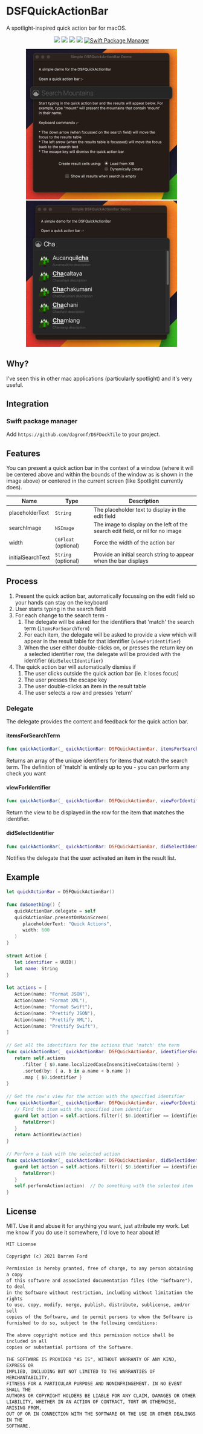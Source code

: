 # DSFQuickActionBar

A spotlight-inspired quick action bar for macOS.

<p align="center">
    <img src="https://img.shields.io/github/v/tag/dagronf/DSFQuickActionBar" />
    <img src="https://img.shields.io/badge/macOS-10.13+-red" />
    <img src="https://img.shields.io/badge/Swift-5.1-orange.svg" />
    <img src="https://img.shields.io/badge/License-MIT-lightgrey" />
    <a href="https://swift.org/package-manager">
        <img src="https://img.shields.io/badge/spm-compatible-brightgreen.svg?style=flat" alt="Swift Package Manager" /></a>
</p>

<p align="center">
   <a href="https://github.com/dagronf/dagronf.github.io/blob/master/art/projects/DSFQuickActionBar/qab_search.png?raw=true">
      <img src="https://github.com/dagronf/dagronf.github.io/blob/master/art/projects/DSFQuickActionBar/qab_search.png?raw=true" alt="Swift Package Manager" width="400"/></a>
   </a>
   <a href="https://github.com/dagronf/dagronf.github.io/blob/master/art/projects/DSFQuickActionBar/qab_results.png?raw=true">
      <img src="https://github.com/dagronf/dagronf.github.io/blob/master/art/projects/DSFQuickActionBar/qab_results.png?raw=true" alt="Swift Package Manager" width="400"/></a>
   </a>
</p>

## Why?

I've seen this in other mac applications (particularly spotlight) and it's very useful.

## Integration

### Swift package manager

Add `https://github.com/dagronf/DSFDockTile` to your project.

## Features

You can present a quick action bar in the context of a window (where it will be centered above and within the bounds of the window as is shown in the image above) or centered in the current screen (like Spotlight currently does).

| Name | Type | Description |
|------|--------|-------------|
| placeholderText   | `String` | The placeholder text to display in the edit field |
| searchImage       | `NSImage` | The image to display on the left of the search edit field, or nil for no image |
| width             | `CGFloat` (optional) | Force the width of the action bar |
| initialSearchText | `String` (optional) | Provide an initial search string to appear when the bar displays |

## Process

1. Present the quick action bar, automatically focussing on the edit field so your hands can stay on the keyboard
2. User starts typing in the search field
3. For each change to the search term -
   1. The delegate will be asked for the identifiers that 'match' the search term (`itemsForSearchTerm`)
   2. For each item, the delegate will be asked to provide a view which will appear in the result table for that identifier (`viewForIdentifier`)
   3. When the user either double-clicks on, or presses the return key on a selected identifier row, the delegate will be provided with the identifier (`didSelectIdentifier`)
4. The quick action bar will automatically dismiss if
	1. The user clicks outside the quick action bar (ie. it loses focus)
	2. The user presses the escape key
	3. The user double-clicks an item in the result table
	4. The user selects a row and presses 'return'

### Delegate

The delegate provides the content and feedback for the quick action bar.

#### itemsForSearchTerm

```swift
func quickActionBar(_ quickActionBar: DSFQuickActionBar, itemsForSearchTerm term: String) -> [DSFQuickActionBar.ItemIdentifier]
```

Returns an array of the unique identifiers for items that match the search term. The definition of 'match' is entirely up to you - you can perform any check you want

#### viewForIdentifier

```swift
func quickActionBar(_ quickActionBar: DSFQuickActionBar, viewForIdentifier identifier: DSFQuickActionBar.ItemIdentifier) -> NSView? {
```

Return the view to be displayed in the row for the item that matches the identifier.

#### didSelectIdentifier

```swift
func quickActionBar(_ quickActionBar: DSFQuickActionBar, didSelectIdentifier identifier: DSFQuickActionBar.ItemIdentifier)
```

Notifies the delegate that the user activated an item in the result list. 


## Example

```swift
let quickActionBar = DSFQuickActionBar()

func doSomething() {
   quickActionBar.delegate = self
   quickActionBar.presentOnMainScreen(
      placeholderText: "Quick Actions",
      width: 600
   )
}

struct Action {
   let identifier = UUID()
   let name: String
}

let actions = [
   Action(name: "Format JSON"),
   Action(name: "Format XML"),
   Action(name: "Format Swift"),
   Action(name: "Prettify JSON"),
   Action(name: "Prettify XML"),
   Action(name: "Prettify Swift"),
]

// Get all the identifiers for the actions that 'match' the term
func quickActionBar(_ quickActionBar: DSFQuickActionBar, identifiersForSearchTerm term: String) -> [DSFQuickActionBar.ItemIdentifier] {
   return self.actions
      .filter { $0.name.localizedCaseInsensitiveContains(term) }
      .sorted(by: { a, b in a.name < b.name })
      .map { $0.identifier }
}

// Get the row's view for the action with the specified identifier
func quickActionBar(_ quickActionBar: DSFQuickActionBar, viewForIdentifier identifier: DSFQuickActionBar.ItemIdentifier) -> NSView? {
   // Find the item with the specified item identifier
   guard let action = self.actions.filter({ $0.identifier == identifier }).first else {
      fatalError()
   }
   return ActionView(action)
}

// Perform a task with the selected action
func quickActionBar(_ quickActionBar: DSFQuickActionBar, didSelectIdentifier identifier: DSFQuickActionBar.ItemIdentifier) {
   guard let action = self.actions.filter({ $0.identifier == identifier }).first else {
      fatalError()
   }
   self.performAction(action)  // Do something with the selected item
}

```

## License

MIT. Use it and abuse it for anything you want, just attribute my work. Let me know if you do use it somewhere, I'd love to hear about it!

```
MIT License

Copyright (c) 2021 Darren Ford

Permission is hereby granted, free of charge, to any person obtaining a copy
of this software and associated documentation files (the "Software"), to deal
in the Software without restriction, including without limitation the rights
to use, copy, modify, merge, publish, distribute, sublicense, and/or sell
copies of the Software, and to permit persons to whom the Software is
furnished to do so, subject to the following conditions:

The above copyright notice and this permission notice shall be included in all
copies or substantial portions of the Software.

THE SOFTWARE IS PROVIDED "AS IS", WITHOUT WARRANTY OF ANY KIND, EXPRESS OR
IMPLIED, INCLUDING BUT NOT LIMITED TO THE WARRANTIES OF MERCHANTABILITY,
FITNESS FOR A PARTICULAR PURPOSE AND NONINFRINGEMENT. IN NO EVENT SHALL THE
AUTHORS OR COPYRIGHT HOLDERS BE LIABLE FOR ANY CLAIM, DAMAGES OR OTHER
LIABILITY, WHETHER IN AN ACTION OF CONTRACT, TORT OR OTHERWISE, ARISING FROM,
OUT OF OR IN CONNECTION WITH THE SOFTWARE OR THE USE OR OTHER DEALINGS IN THE
SOFTWARE.
```
